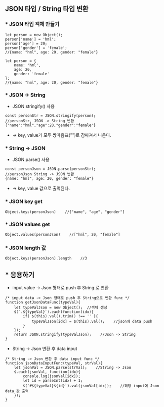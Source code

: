 ## JSON 타입 / String 타입 변환

### * JSON 타입 객체 만들기
```
let person = new Object();
person['name'] = 'hml';
person['age'] = 20;
person['gender'] = 'female';
//{name: "hml", age: 20, gender: "female"}

let person = {
    name: 'hml',
    age: 20,
    gender: 'female'
};
//{name: "hml", age: 20, gender: "female"}
```

### * JSON -> String
- JSON.stringify() 사용  
```
const personStr = JSON.stringify(person);
//personStr, JSON -> String 변환
{"name":"hml","age":20,"gender":"female"}
```
- -> key, value가 모두 쌍따옴표("")로 감싸져서 나온다.  
  
  
### * String -> JSON
- JSON.parse() 사용  
```
const personJson = JSON.parse(personStr);
//personJson String -> JSON 변환
{name: "hml", age: 20, gender: "female"}
```
- -> key, value 값으로 출력된다.  
  
### * JSON key get
```
Object.keys(personJson)    //["name", "age", "gender"]
```

### * JSON values get
```
Object.values(personJson)    //["hml", 20, "female"]
```

### * JSON length 값
```
Object.keys(personJson).length    //3
```

## * 응용하기
- input value -> Json 형태로 push 후 String 로 변환  
```
/* input data -> Json 형태로 push 후 String으로 변환 func */
function getJsonDataFunc(typeVal){
    let typeValJson = new Object();  //객체 생성
    $(`.${typeVal}`).each(function(idx){
        if( $(this).val().trim() !== '' ){
            typeValJson[idx] = $(this).val();    //json에 data push
        }
    });
    return JSON.stringify(typeValJson);    //Json -> String
}
```
  
- String -> Json 변환 후 data input  
```
/* String -> Json 변환 후 data input func */
function jsonDataInputFunc(typeVal, strVal){
    let jsonVal = JSON.parse(strVal);    //String -> Json
    $.each(jsonVal, function(idx){
        console.log(jsonVal[idx]);
        let id = parseInt(idx) + 1;
        $(`#${typeVal}${id}`).val(jsonVal[idx]);    //해당 input에 Json data 값 출력
    });
}
```
